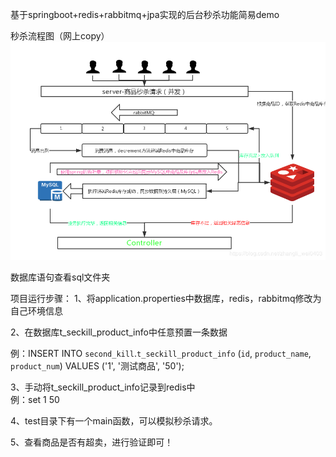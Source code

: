 基于springboot+redis+rabbitmq+jpa实现的后台秒杀功能简易demo

秒杀流程图（网上copy）
![image text](https://github.com/mning628/my_image/blob/master/image/seckill.png)



数据库语句查看sql文件夹

项目运行步骤：
1、将application.properties中数据库，redis，rabbitmq修改为自己环境信息

2、在数据库t_seckill_product_info中任意预置一条数据

   例：INSERT INTO `second_kill`.`t_seckill_product_info` (`id`, `product_name`, `product_num`) VALUES ('1', '测试商品', '50');
   
3、手动将t_seckill_product_info记录到redis中  
   例：set 1 50
   
4、test目录下有一个main函数，可以模拟秒杀请求。

5、查看商品是否有超卖，进行验证即可！
